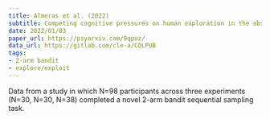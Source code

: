 ```yaml
---
title: Almeras et al. (2022)
subtitle: Competing cognitive pressures on human exploration in the absence of trade-off with exploitation
date: 2022/01/03
paper_url: https://psyarxiv.com/9qpuz/
data_url: https://gitlab.com/cle-a/COLPUB
tags:
- 2-arm bandit
- explore/exploit
---
```


Data from a study in which N=98 participants across three experiments (N=30, N=30, N=38) completed a novel 2-arm bandit sequential sampling task.
